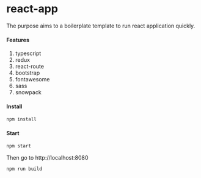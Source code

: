 # react-app

The purpose aims to a boilerplate template to run react application quickly.

#### Features
1. typescript
2. redux
3. react-route
4. bootstrap
5. fontawesome
6. sass
7. snowpack 

#### Install

```sh
npm install
```

#### Start

```sh
npm start
```

Then go to http://localhost:8080


```sh
npm run build
```

